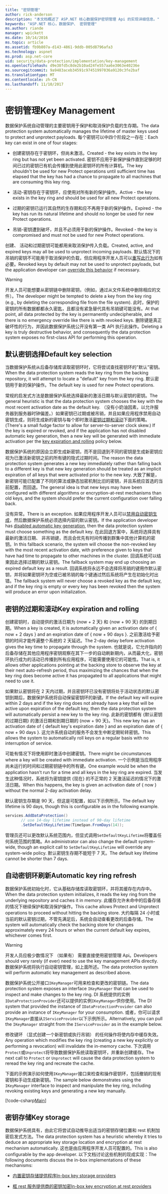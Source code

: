 ```yaml
---
title: "密钥管理"
author: rick-anderson
description: "本文档概述了 ASP.NET 核心数据保护密钥管理 Api 的实现详细信息。"
keywords: "ASP.NET 核心，数据保护、 密钥管理"
ms.author: riande
manager: wpickett
ms.date: 10/14/2016
ms.topic: article
ms.assetid: fb9b807a-d143-4861-9ddb-005d8796afa3
ms.technology: aspnet
ms.prod: asp.net-core
uid: security/data-protection/implementation/key-management
ms.openlocfilehash: d9e38fd5c8de2b10ad24fe557aa6e3063e40236e
ms.sourcegitcommit: 9a9483aceb34591c97451997036a9120c3fe2baf
ms.translationtype: MT
ms.contentlocale: zh-CN
ms.lasthandoff: 11/10/2017
---
```

# <a name="key-management"></a><span data-ttu-id="15981-104">密钥管理</span><span class="sxs-lookup"><span data-stu-id="15981-104">Key Management</span></span>

<a name="data-protection-implementation-key-management"></a>

<span data-ttu-id="15981-105">数据保护系统自动管理的主要密钥用于保护和取消保护负载的生存期。</span><span class="sxs-lookup"><span data-stu-id="15981-105">The data protection system automatically manages the lifetime of master keys used to protect and unprotect payloads.</span></span> <span data-ttu-id="15981-106">每个密钥可以中四个阶段之一存在：</span><span class="sxs-lookup"><span data-stu-id="15981-106">Each key can exist in one of four stages:</span></span>

* <span data-ttu-id="15981-107">创建密钥存在于密钥环，但尚未激活。</span><span class="sxs-lookup"><span data-stu-id="15981-107">Created - the key exists in the key ring but has not yet been activated.</span></span> <span data-ttu-id="15981-108">密钥不应用于新保护操作直到足够的时间已过的密钥已有机会传播到使用此密钥环的所有计算机。</span><span class="sxs-lookup"><span data-stu-id="15981-108">The key shouldn't be used for new Protect operations until sufficient time has elapsed that the key has had a chance to propagate to all machines that are consuming this key ring.</span></span>

* <span data-ttu-id="15981-109">活动-密钥存在于密钥环，应使用对所有新的保护操作。</span><span class="sxs-lookup"><span data-stu-id="15981-109">Active - the key exists in the key ring and should be used for all new Protect operations.</span></span>

* <span data-ttu-id="15981-110">过期的密钥已运行其自然的生存期和应不再用于新的保护操作。</span><span class="sxs-lookup"><span data-stu-id="15981-110">Expired - the key has run its natural lifetime and should no longer be used for new Protect operations.</span></span>

* <span data-ttu-id="15981-111">吊销-密钥遭到破坏，并且不必须用于新的保护操作。</span><span class="sxs-lookup"><span data-stu-id="15981-111">Revoked - the key is compromised and must not be used for new Protect operations.</span></span>

<span data-ttu-id="15981-112">创建、 活动和过期密钥可能都用来取消保护传入负载。</span><span class="sxs-lookup"><span data-stu-id="15981-112">Created, active, and expired keys may all be used to unprotect incoming payloads.</span></span> <span data-ttu-id="15981-113">默认情况下的吊销的密钥不可能用于取消保护的负载，但应用程序开发人员可以[重写此行为](../consumer-apis/dangerous-unprotect.md#data-protection-consumer-apis-dangerous-unprotect)如有必要。</span><span class="sxs-lookup"><span data-stu-id="15981-113">Revoked keys by default may not be used to unprotect payloads, but the application developer can [override this behavior](../consumer-apis/dangerous-unprotect.md#data-protection-consumer-apis-dangerous-unprotect) if necessary.</span></span>

>[!WARNING]
> <span data-ttu-id="15981-114">开发人员可能想要从密钥链中删除密钥，（例如，通过从文件系统中删除相应的文件）。</span><span class="sxs-lookup"><span data-stu-id="15981-114">The developer might be tempted to delete a key from the key ring (e.g., by deleting the corresponding file from the file system).</span></span> <span data-ttu-id="15981-115">此时，保护的密钥的所有数据都都永久密匙，且都没有紧急替代具有吊销键可能没有。</span><span class="sxs-lookup"><span data-stu-id="15981-115">At that point, all data protected by the key is permanently undecipherable, and there is no emergency override like there is with revoked keys.</span></span> <span data-ttu-id="15981-116">删除键是真正破坏性的行为，并因此数据保护系统公开没有第一类 API 执行此操作。</span><span class="sxs-lookup"><span data-stu-id="15981-116">Deleting a key is truly destructive behavior, and consequently the data protection system exposes no first-class API for performing this operation.</span></span>

## <a name="default-key-selection"></a><span data-ttu-id="15981-117">默认密钥选择</span><span class="sxs-lookup"><span data-stu-id="15981-117">Default key selection</span></span>

<span data-ttu-id="15981-118">当数据保护系统从后备存储库读取密钥环时，它将尝试查找密钥环的"默认"密钥。</span><span class="sxs-lookup"><span data-stu-id="15981-118">When the data protection system reads the key ring from the backing repository, it will attempt to locate a "default" key from the key ring.</span></span> <span data-ttu-id="15981-119">默认密钥用于新的保护操作。</span><span class="sxs-lookup"><span data-stu-id="15981-119">The default key is used for new Protect operations.</span></span>

<span data-ttu-id="15981-120">常规的启发式方法是数据保护系统选择最新的激活日期与默认密钥的密钥。</span><span class="sxs-lookup"><span data-stu-id="15981-120">The general heuristic is that the data protection system chooses the key with the most recent activation date as the default key.</span></span> <span data-ttu-id="15981-121">（没有小奶油因素，以允许服务器到服务器时钟偏差。）如果密钥已过期或被吊销，并且如果应用程序禁用自动密钥生成，则将生成新的密钥与每个即时激活[密钥过期和滚动](xref:security/data-protection/implementation/key-management#data-protection-implementation-key-management-expiration)下面的策略。</span><span class="sxs-lookup"><span data-stu-id="15981-121">(There's a small fudge factor to allow for server-to-server clock skew.) If the key is expired or revoked, and if the application has not disabled automatic key generation, then a new key will be generated with immediate activation per the [key expiration and rolling](xref:security/data-protection/implementation/key-management#data-protection-implementation-key-management-expiration) policy below.</span></span>

<span data-ttu-id="15981-122">数据保护系统的原因会立即生成新密钥，而不是回退到不同的密钥是生成新密钥应视为已激活新密钥之前的所有键的隐式过期时间。</span><span class="sxs-lookup"><span data-stu-id="15981-122">The reason the data protection system generates a new key immediately rather than falling back to a different key is that new key generation should be treated as an implicit expiration of all keys that were activated prior to the new key.</span></span> <span data-ttu-id="15981-123">大致了解是，新密钥可能已配置了不同的算法或静态加密机制比旧的密钥，并且系统应首选的当前配置，而回退。</span><span class="sxs-lookup"><span data-stu-id="15981-123">The general idea is that new keys may have been configured with different algorithms or encryption-at-rest mechanisms than old keys, and the system should prefer the current configuration over falling back.</span></span>

<span data-ttu-id="15981-124">没有异常。</span><span class="sxs-lookup"><span data-stu-id="15981-124">There is an exception.</span></span> <span data-ttu-id="15981-125">如果应用程序开发人员可以[禁用自动密钥生成](xref:security/data-protection/configuration/overview#disableautomatickeygeneration)，然后数据保护系统必须选择内容的默认密钥。</span><span class="sxs-lookup"><span data-stu-id="15981-125">If the application developer has [disabled automatic key generation](xref:security/data-protection/configuration/overview#disableautomatickeygeneration), then the data protection system must choose something as the default key.</span></span> <span data-ttu-id="15981-126">在此回退方案中，系统将选择具有最新的激活日期、 非吊销键，而且会优先有时间传播到群集中其他计算机的密钥。</span><span class="sxs-lookup"><span data-stu-id="15981-126">In this fallback scenario, the system will choose the non-revoked key with the most recent activation date, with preference given to keys that have had time to propagate to other machines in the cluster.</span></span> <span data-ttu-id="15981-127">回调系统可以结束因此选择过期的默认密钥。</span><span class="sxs-lookup"><span data-stu-id="15981-127">The fallback system may end up choosing an expired default key as a result.</span></span> <span data-ttu-id="15981-128">回调系统将永远不会选择将吊销的键用作默认密钥，并将如果密钥环为空或已被吊销的每个键通过然后系统将产生在初始化时出错。</span><span class="sxs-lookup"><span data-stu-id="15981-128">The fallback system will never choose a revoked key as the default key, and if the key ring is empty or every key has been revoked then the system will produce an error upon initialization.</span></span>

<a name="data-protection-implementation-key-management-expiration"></a>

## <a name="key-expiration-and-rolling"></a><span data-ttu-id="15981-129">密钥的过期和滚动</span><span class="sxs-lookup"><span data-stu-id="15981-129">Key expiration and rolling</span></span>

<span data-ttu-id="15981-130">创建密钥时，自动提供的激活日期为 {now + 2 天} 和 {now + 90 天} 的到期日期。</span><span class="sxs-lookup"><span data-stu-id="15981-130">When a key is created, it is automatically given an activation date of { now + 2 days } and an expiration date of { now + 90 days }.</span></span> <span data-ttu-id="15981-131">之前激活给予密钥的时间才能传遍整个系统的 2 天延迟。</span><span class="sxs-lookup"><span data-stu-id="15981-131">The 2-day delay before activation gives the key time to propagate through the system.</span></span> <span data-ttu-id="15981-132">也就是说，它允许指向的后备存储在其他应用程序密钥观察在其下一步的自动刷新期内，从而最大化，密钥环执行成为的活动已传播到所有应用程序，可能需要使用它的可能性。</span><span class="sxs-lookup"><span data-stu-id="15981-132">That is, it allows other applications pointing at the backing store to observe the key at their next auto-refresh period, thus maximizing the chances that when the key ring does become active it has propagated to all applications that might need to use it.</span></span>

<span data-ttu-id="15981-133">如果默认密钥将在 2 天内过期，并且密钥环已没有密钥将处于活动状态的默认密钥到期后，数据保护系统将自动保留密钥环的新键。</span><span class="sxs-lookup"><span data-stu-id="15981-133">If the default key will expire within 2 days and if the key ring does not already have a key that will be active upon expiration of the default key, then the data protection system will automatically persist a new key to the key ring.</span></span> <span data-ttu-id="15981-134">此新的密钥都有 {默认密钥的过期日期} 的激活日期和到期日期的 {now + 90 天}。</span><span class="sxs-lookup"><span data-stu-id="15981-134">This new key has an activation date of { default key's expiration date } and an expiration date of { now + 90 days }.</span></span> <span data-ttu-id="15981-135">这允许系统自动的服务不会发生中断定期轮转密钥。</span><span class="sxs-lookup"><span data-stu-id="15981-135">This allows the system to automatically roll keys on a regular basis with no interruption of service.</span></span>

<span data-ttu-id="15981-136">可能有情况下将使用即时激活中创建密钥。</span><span class="sxs-lookup"><span data-stu-id="15981-136">There might be circumstances where a key will be created with immediate activation.</span></span> <span data-ttu-id="15981-137">一个示例是当应用程序尚未运行的时间和过期密钥链中的所有键。</span><span class="sxs-lookup"><span data-stu-id="15981-137">One example would be when the application hasn't run for a time and all keys in the key ring are expired.</span></span> <span data-ttu-id="15981-138">当发生这种情况时，系统将为密钥提供 {现在} 的不正常的 2 天激活延迟的情况下的激活日期。</span><span class="sxs-lookup"><span data-stu-id="15981-138">When this happens, the key is given an activation date of { now } without the normal 2-day activation delay.</span></span>

<span data-ttu-id="15981-139">默认密钥生存期是 90 天，但这是可配置，如以下示例所示。</span><span class="sxs-lookup"><span data-stu-id="15981-139">The default key lifetime is 90 days, though this is configurable as in the following example.</span></span>

```csharp
services.AddDataProtection()
       // use 14-day lifetime instead of 90-day lifetime
       .SetDefaultKeyLifetime(TimeSpan.FromDays(14));
```

<span data-ttu-id="15981-140">管理员还可以更改默认系统范围内，但显式调用`SetDefaultKeyLifetime`将覆盖任何系统范围的策略。</span><span class="sxs-lookup"><span data-stu-id="15981-140">An administrator can also change the default system-wide, though an explicit call to `SetDefaultKeyLifetime` will override any system-wide policy.</span></span> <span data-ttu-id="15981-141">默认密钥生存期不能短于 7 天。</span><span class="sxs-lookup"><span data-stu-id="15981-141">The default key lifetime cannot be shorter than 7 days.</span></span>

## <a name="automatic-key-ring-refresh"></a><span data-ttu-id="15981-142">自动密钥环刷新</span><span class="sxs-lookup"><span data-stu-id="15981-142">Automatic key ring refresh</span></span>

<span data-ttu-id="15981-143">数据保护系统初始化时，它从基础存储库读取密钥环，并将其缓存在内存中。</span><span class="sxs-lookup"><span data-stu-id="15981-143">When the data protection system initializes, it reads the key ring from the underlying repository and caches it in memory.</span></span> <span data-ttu-id="15981-144">此缓存允许未命中的后备存储的情况下继续保护和取消保护操作。</span><span class="sxs-lookup"><span data-stu-id="15981-144">This cache allows Protect and Unprotect operations to proceed without hitting the backing store.</span></span> <span data-ttu-id="15981-145">大约每隔 24 小时或当前的默认密钥过期，不管先满足后，系统会自动查看更改的后备存储。</span><span class="sxs-lookup"><span data-stu-id="15981-145">The system will automatically check the backing store for changes approximately every 24 hours or when the current default key expires, whichever comes first.</span></span>

>[!WARNING]
> <span data-ttu-id="15981-146">开发人员应极少数情况下 （如果有） 需要直接使用密钥管理 Api。</span><span class="sxs-lookup"><span data-stu-id="15981-146">Developers should very rarely (if ever) need to use the key management APIs directly.</span></span> <span data-ttu-id="15981-147">数据保护系统将执行自动密钥管理，如上面所述。</span><span class="sxs-lookup"><span data-stu-id="15981-147">The data protection system will perform automatic key management as described above.</span></span>

<span data-ttu-id="15981-148">数据保护系统公开接口`IKeyManager`可用来检查和更改的密钥链。</span><span class="sxs-lookup"><span data-stu-id="15981-148">The data protection system exposes an interface `IKeyManager` that can be used to inspect and make changes to the key ring.</span></span> <span data-ttu-id="15981-149">DI 系统提供的实例`IDataProtectionProvider`还可以提供的实例`IKeyManager`供你使用。</span><span class="sxs-lookup"><span data-stu-id="15981-149">The DI system that provided the instance of `IDataProtectionProvider` can also provide an instance of `IKeyManager` for your consumption.</span></span> <span data-ttu-id="15981-150">或者，你可以请求`IKeyManager`直接从`IServiceProvider`以下示例所示。</span><span class="sxs-lookup"><span data-stu-id="15981-150">Alternatively, you can pull the `IKeyManager` straight from the `IServiceProvider` as in the example below.</span></span>

<span data-ttu-id="15981-151">修改键环 （显式创建一个新密钥或执行吊销） 的任何操作将使内存中缓存失效。</span><span class="sxs-lookup"><span data-stu-id="15981-151">Any operation which modifies the key ring (creating a new key explicitly or performing a revocation) will invalidate the in-memory cache.</span></span> <span data-ttu-id="15981-152">下次调用`Protect`或`Unprotect`将导致数据保护系统读取密钥环，并重新创建缓存。</span><span class="sxs-lookup"><span data-stu-id="15981-152">The next call to `Protect` or `Unprotect` will cause the data protection system to reread the key ring and recreate the cache.</span></span>

<span data-ttu-id="15981-153">下面的示例演示如何使用`IKeyManager`接口来检查和操作密钥环，包括撤销的现有密钥和手动生成新密钥。</span><span class="sxs-lookup"><span data-stu-id="15981-153">The sample below demonstrates using the `IKeyManager` interface to inspect and manipulate the key ring, including revoking existing keys and generating a new key manually.</span></span>

[!code-csharp[Main](key-management/samples/key-management.cs)]

## <a name="key-storage"></a><span data-ttu-id="15981-154">密钥存储</span><span class="sxs-lookup"><span data-stu-id="15981-154">Key storage</span></span>

<span data-ttu-id="15981-155">数据保护系统具有，由此它将尝试自动推导出适当的密钥存储位置和 rest 机制加密启发式方法。</span><span class="sxs-lookup"><span data-stu-id="15981-155">The data protection system has a heuristic whereby it tries to deduce an appropriate key storage location and encryption at rest mechanism automatically.</span></span> <span data-ttu-id="15981-156">这也是由应用程序开发人员可配置的。</span><span class="sxs-lookup"><span data-stu-id="15981-156">This is also configurable by the app developer.</span></span> <span data-ttu-id="15981-157">以下文档讨论这些机制的现成实现：</span><span class="sxs-lookup"><span data-stu-id="15981-157">The following documents discuss the in-box implementations of these mechanisms:</span></span>

* [<span data-ttu-id="15981-158">内置密钥存储提供程序</span><span class="sxs-lookup"><span data-stu-id="15981-158">In-box key storage providers</span></span>](key-storage-providers.md#data-protection-implementation-key-storage-providers)

* [<span data-ttu-id="15981-159">框 rest 服务提供商的密钥加密</span><span class="sxs-lookup"><span data-stu-id="15981-159">In-box key encryption at rest providers</span></span>](key-encryption-at-rest.md#data-protection-implementation-key-encryption-at-rest-providers)
